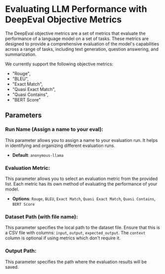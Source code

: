 # Evaluating LLM Performance with DeepEval Objective Metrics

The DeepEval objective metrics are a set of metrics that evaluate the performance of a language model on a set of tasks. These metrics are designed to provide a comprehensive evaluation of the model's capabilities across a range of tasks, including text generation, question answering, and summarization.

We currently support the following objective metrics:
- "Rouge",
- "BLEU",
- "Exact Match",
- "Quasi Exact Match",
- "Quasi Contains",
- "BERT Score"


## Parameters

### Run Name (Assign a name to your eval): 
This parameter allows you to assign a name to your evaluation run. It helps in identifying and organizing different evaluation runs.
- **Default**: `anonymous-llama`

### Evaluation Metric: 
This parameter allows you to select an evaluation metric from the provided list. Each metric has its own method of evaluating the performance of your model.
- **Options**: `Rouge`, `BLEU`, `Exact Match`, `Quasi Exact Match`, `Quasi Contains`, `BERT Score`

### Dataset Path (with file name): 
This parameter specifies the local path to the dataset file. Ensure that this is a CSV file with columns: `input`, `output`, `expected_output`. The `context` column is optional if using metrics which don't require it.

### Output Path: 
This parameter specifies the path where the evaluation results will be saved.

